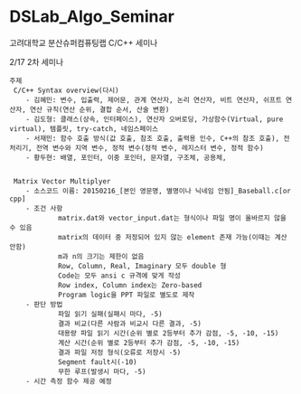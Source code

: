 ﻿DSLab_Algo_Seminar
==================
고려대학교 분산슈퍼컴퓨팅랩 C/C++ 세미나

2/17 2차 세미나
 
    주제
     C/C++ Syntax overview(다시)
        - 김혜민: 변수, 입출력, 제어문, 관계 연산자, 논리 연산자, 비트 연산자, 쉬프트 연산자, 연산 규칙(연산 순위, 결합 순서, 산술 변환)
        - 김도형: 클래스(상속, 인터페이스), 연산자 오버로딩, 가상함수(Virtual, pure virtual), 템플릿, try-catch, 네임스페이스
        - 서재민: 함수 호출 방식(값 호출, 참조 호출, 출력용 인수, C++의 참조 호출), 전처리기, 전역 변수와 지역 변수, 정적 변수(정적 변수, 레지스터 변수, 정적 함수)
        - 황두현: 배열, 포인터, 이중 포인터, 문자열, 구조체, 공용체, 

     
     Matrix Vector Multiplyer
        - 소스코드 이름: 20150216_[본인 영문명, 별명이나 닉네임 안됨]_Baseball.c[or cpp]
        - 조건 사항
                matrix.dat와 vector_input.dat는 형식이나 파일 명이 올바르지 않을 수 있음
                matrix의 데이터 중 저정되어 있지 않는 element 존재 가능(이때는 계산 안함)
                m과 n의 크기는 제한이 없음
                Row, Column, Real, Imaginary 모두 double 형
                Code는 모두 ansi c 규격에 맞게 작성
                Row index, Column index는 Zero-based
                Program logic을 PPT 파일로 별도로 제작
        - 판단 방법
                파일 읽기 실패(실패시 마다, -5)
                결과 비교(다른 사람과 비교시 다른 결과, -5)
                대용량 파일 읽기 시간(순위 별로 2등부터 추가 감점, -5, -10, -15)
                계산 시간(순위 별로 2등부터 추가 감점, -5, -10, -15)
                결과 파일 저정 형식(오류로 저장시 -5)
                Segment fault시(-10)
                무한 루프(발생시 마다, -5)
        - 시간 측정 함수 제공 예정

